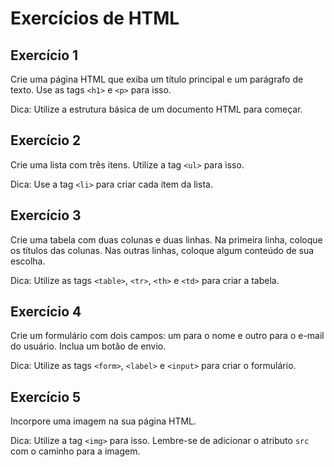 # Exercícios de HTML

## Exercício 1

Crie uma página HTML que exiba um título principal e um parágrafo de texto. Use as tags `<h1>` e `<p>` para isso.

Dica: Utilize a estrutura básica de um documento HTML para começar.

## Exercício 2

Crie uma lista com três itens. Utilize a tag `<ul>` para isso.

Dica: Use a tag `<li>` para criar cada item da lista.

## Exercício 3

Crie uma tabela com duas colunas e duas linhas. Na primeira linha, coloque os títulos das colunas. Nas outras linhas, coloque algum conteúdo de sua escolha.

Dica: Utilize as tags `<table>`, `<tr>`, `<th>` e `<td>` para criar a tabela.

## Exercício 4

Crie um formulário com dois campos: um para o nome e outro para o e-mail do usuário. Inclua um botão de envio.

Dica: Utilize as tags `<form>`, `<label>` e `<input>` para criar o formulário.

## Exercício 5

Incorpore uma imagem na sua página HTML.

Dica: Utilize a tag `<img>` para isso. Lembre-se de adicionar o atributo `src` com o caminho para a imagem.